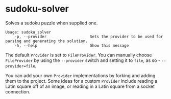 sudoku-solver
=============

Solves a sudoku puzzle when supplied one.

```
Usage: sudoku_solver
    -p, --provider                   Sets the provider to be used for parsing and generating the solution.
    -h, --help                       Show this message
```

The default `Provider` is set to `FileProvider`. You can manually choose `FileProvider` by using the `--provider` switch
and setting it to `file`, as so - `--provider=file`.

You can add your own `Provider` implementations by forking and adding them to the project.
Some ideas for a custom `Provider` include reading a Latin square off of an image, or reading in a Latin square
from a socket connection.
